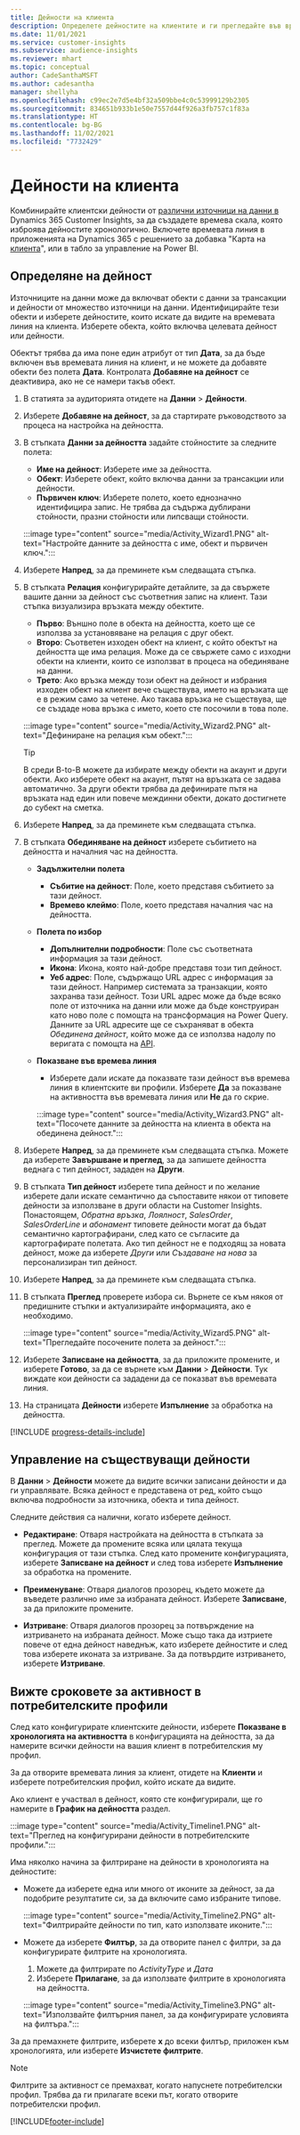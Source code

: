 ```yaml
---
title: Дейности на клиента
description: Определете дейностите на клиентите и ги прегледайте във времева линия в профилите на клиентите.
ms.date: 11/01/2021
ms.service: customer-insights
ms.subservice: audience-insights
ms.reviewer: mhart
ms.topic: conceptual
author: CadeSanthaMSFT
ms.author: cadesantha
manager: shellyha
ms.openlocfilehash: c99ec2e7d5e4bf32a509bbe4c0c53999129b2305
ms.sourcegitcommit: 834651b933b1e50e7557d44f926a3fb757c1f83a
ms.translationtype: HT
ms.contentlocale: bg-BG
ms.lasthandoff: 11/02/2021
ms.locfileid: "7732429"
---
```

# <a name="customer-activities"></a>Дейности на клиента

Комбинирайте клиентски дейности от [различни източници на данни в](data-sources.md) Dynamics 365 Customer Insights, за да създадете времева скала, която изброява дейностите хронологично. Включете времевата линия в приложенията на Dynamics 365 с решението за добавка "Карта на [клиента](customer-card-add-in.md)", или в табло за управление на Power BI.

## <a name="define-an-activity"></a>Определяне на дейност

Източниците на данни може да включват обекти с данни за трансакции и дейности от множество източници на данни. Идентифицирайте тези обекти и изберете дейностите, които искате да видите на времевата линия на клиента. Изберете обекта, който включва целевата дейност или дейности.

Обектът трябва да има поне един атрибут от тип **Дата**, за да бъде включен във времевата линия на клиент, и не можете да добавяте обекти без полета **Дата**. Контролата **Добавяне на дейност** се деактивира, ако не се намери такъв обект.

1. В статията за аудиторията отидете на **Данни** > **Дейности**.

1. Изберете **Добавяне на дейност**, за да стартирате ръководството за процеса на настройка на дейността.

1. В стъпката **Данни за дейността** задайте стойностите за следните полета:

   - **Име на дейност**: Изберете име за дейността.
   - **Обект**: Изберете обект, който включва данни за трансакции или дейности.
   - **Първичен ключ**: Изберете полето, което еднозначно идентифицира запис. Не трябва да съдържа дублирани стойности, празни стойности или липсващи стойности.

   :::image type="content" source="media/Activity_Wizard1.PNG" alt-text="Настройте данните за дейността с име, обект и първичен ключ.":::

1. Изберете **Напред**, за да преминете към следващата стъпка.

1. В стъпката **Релация** конфигурирайте детайлите, за да свържете вашите данни за дейност със съответния запис на клиент. Тази стъпка визуализира връзката между обектите.  

   - **Първо**: Външно поле в обекта на дейността, което ще се използва за установяване на релация с друг обект.
   - **Второ**: Съответен изходен обект на клиент, с който обектът на дейността ще има релация. Може да се свържете само с изходни обекти на клиенти, които се използват в процеса на обединяване на данни.
   - **Трето**: Ако връзка между този обект на дейност и избрания изходен обект на клиент вече съществува, името на връзката ще е в режим само за четене. Ако такава връзка не съществува, ще се създаде нова връзка с името, което сте посочили в това поле.

   :::image type="content" source="media/Activity_Wizard2.PNG" alt-text="Дефиниране на релация към обект.":::

   > [!TIP]
   > В среди B-to-B можете да избирате между обекти на акаунт и други обекти. Ако изберете обект на акаунт, пътят на връзката се задава автоматично. За други обекти трябва да дефинирате пътя на връзката над един или повече междинни обекти, докато достигнете до субект на сметка.

1. Изберете **Напред**, за да преминете към следващата стъпка. 

1. В стъпката **Обединяване на дейност** изберете събитието на дейността и началния час на дейността. 
   - **Задължителни полета**
      - **Събитие на дейност**: Поле, което представя събитието за тази дейност.
      - **Времево клеймо**: Поле, което представя началния час на дейността.

   - **Полета по избор**
      - **Допълнителни подробности**: Поле със съответната информация за тази дейност.
      - **Икона**: Икона, която най-добре представя този тип дейност.
      - **Уеб адрес**: Поле, съдържащо URL адрес с информация за тази дейност. Например системата за транзакции, която захранва тази дейност. Този URL адрес може да бъде всяко поле от източника на данни или може да бъде конструиран като ново поле с помощта на трансформация на Power Query. Данните за URL адресите ще се съхраняват в обекта *Обединена дейност*, който може да се използва надолу по веригата с помощта на [API](apis.md).

   - **Показване във времева линия**
      - Изберете дали искате да показвате тази дейност във времева линия в клиентските ви профили. Изберете **Да** за показване на активността във времевата линия или **Не** да го скрие.

      :::image type="content" source="media/Activity_Wizard3.PNG" alt-text="Посочете данните за дейността на клиента в обекта на обединена дейност.":::

1. Изберете **Напред**, за да преминете към следващата стъпка. Можете да изберете **Завършване и преглед**, за да запишете дейността веднага с тип дейност, зададен на **Други**. 

1. В стъпката **Тип дейност** изберете типа дейност и по желание изберете дали искате семантично да съпоставите някои от типовете дейности за използване в други области на Customer Insights. Понастоящем, *Обратна връзка*, *Лоялност*, *SalesOrder*, *SalesOrderLine* и *абонамент* типовете дейности могат да бъдат семантично картографирани, след като се съгласите да картографирате полетата. Ако тип дейност не е подходящ за новата дейност, може да изберете *Други* или *Създаване на нова* за персонализиран тип дейност.

1. Изберете **Напред**, за да преминете към следващата стъпка. 

1. В стъпката **Преглед** проверете избора си. Върнете се към някоя от предишните стъпки и актуализирайте информацията, ако е необходимо.

   :::image type="content" source="media/Activity_Wizard5.PNG" alt-text="Прегледайте посочените полета за дейност.":::
   
1. Изберете **Записване на дейността**, за да приложите промените, и изберете **Готово**, за да се върнете към **Данни** > **Дейности**. Тук виждате кои дейности са зададени да се показват във времевата линия. 

1. На страницата **Дейности** изберете **Изпълнение** за обработка на дейността. 

[!INCLUDE [progress-details-include](../includes/progress-details-pane.md)]

## <a name="manage-existing-activities"></a>Управление на съществуващи дейности

В **Данни** > **Дейности** можете да видите всички записани дейности и да ги управлявате. Всяка дейност е представена от ред, който също включва подробности за източника, обекта и типа дейност.

Следните действия са налични, когато изберете дейност. 

- **Редактиране**: Отваря настройката на дейността в стъпката за преглед. Можете да промените всяка или цялата текуща конфигурация от тази стъпка. След като промените конфигурацията, изберете **Записване на дейност** и след това изберете **Изпълнение** за обработка на промените.

- **Преименуване**: Отваря диалогов прозорец, където можете да въведете различно име за избраната дейност. Изберете **Записване**, за да приложите промените.

- **Изтриване**: Отваря диалогов прозорец за потвърждение на изтриването на избраната дейност. Може също така да изтриете повече от една дейност наведнъж, като изберете дейностите и след това изберете иконата за изтриване. За да потвърдите изтриването, изберете **Изтриване**.

## <a name="view-activity-timelines-on-customer-profiles"></a>Вижте сроковете за активност в потребителските профили

След като конфигурирате клиентските дейности, изберете **Показване в хронологията на активността** в конфигурацията на дейността, за да намерите всички дейности на вашия клиент в потребителския му профил.

За да отворите времевата линия за клиент, отидете на **Клиенти** и изберете потребителския профил, който искате да видите.

Ако клиент е участвал в дейност, която сте конфигурирали, ще го намерите в **График на дейността** раздел.

:::image type="content" source="media/Activity_Timeline1.PNG" alt-text="Преглед на конфигурирани дейности в потребителските профили.":::

Има няколко начина за филтриране на дейности в хронологията на дейностите:

- Можете да изберете една или много от иконите за дейност, за да подобрите резултатите си, за да включите само избраните типове.

  :::image type="content" source="media/Activity_Timeline2.PNG" alt-text="Филтрирайте дейности по тип, като използвате иконите.":::

- Можете да изберете **Филтър**, за да отворите панел с филтри, за да конфигурирате филтрите на хронологията.

   1. Можете да филтрирате по *ActivityType* и *Дата*
   1. Изберете **Прилагане**, за да използвате филтрите в хронологията на дейността.

   :::image type="content" source="media/Activity_Timeline3.PNG" alt-text="Използвайте филтърния панел, за да конфигурирате условията на филтъра.":::

За да премахнете филтрите, изберете **х** до всеки филтър, приложен към хронологията, или изберете **Изчистете филтрите**.


> [!NOTE]
> Филтрите за активност се премахват, когато напуснете потребителски профил. Трябва да ги прилагате всеки път, когато отворите потребителски профил.

[!INCLUDE[footer-include](../includes/footer-banner.md)]
